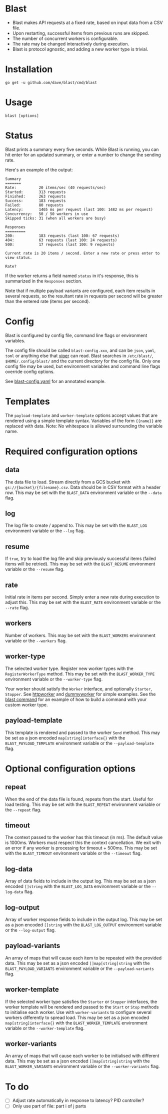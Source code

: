 Blast
=====

* Blast makes API requests at a fixed rate, based on input data from a CSV file.   
* Upon restarting, successful items from previous runs are skipped.   
* The number of concurrent workers is configurable.  
* The rate may be changed interactively during execution.  
* Blast is protocol agnostic, and adding a new worker type is trivial.  

Installation
============
```
go get -u github.com/dave/blast/cmd/blast
```

Usage
=====
```
blast [options]
```

Status
======

Blast prints a summary every five seconds. While Blast is running, you can hit enter for an updated 
summary, or enter a number to change the sending rate. 

Here's an example of the output:

```
Summary
=======
Rate:          20 items/sec (40 requests/sec)
Started:       313 requests
Finished:      263 requests
Success:       183 requests
Failed:        80 requests
Latency:       1465 ms per request (last 100: 1482 ms per request)
Concurrency:   50 / 50 workers in use
Skipped ticks: 31 (when all workers are busy)
               
Responses      
=========      
200:           183 requests (last 100: 67 requests)
404:           63 requests (last 100: 24 requests)
500:           17 requests (last 100: 9 requests)

Current rate is 20 items / second. Enter a new rate or press enter to view status.

Rate?
```

If the worker returns a field named `status` in it's response, this is summarized in the 
`Responses` section.

Note that if multiple payload variants are configured, each item results in several requests, so 
the resultant rate in requests per second will be greater than the entered rate (items per second).

Config
======

Blast is configured by config file, command line flags or environment variables.

The config file should be called `blast-config.xxx`, and can be `json`, `yaml`, `toml` or anything 
else that [viper](https://github.com/spf13/viper) can read. Blast searches in `/etc/blast/`, 
`$HOME/.config/blast/` and the current directory for the config file. Only one config file may be 
used, but environment variables and command line flags override config options.

See [blast-config.yaml](https://github.com/dave/blast/blob/master/blast-config.yaml) for an 
annotated example.

Templates
=========

The `payload-template` and `worker-template` options accept values that are rendered using a simple
template syntax. Variables of the form `{{name}}` are replaced with data. Note: No whitespace is 
allowed surrounding the variable name. 

Required configuration options
==============================

data
----
The data file to load. Stream directly from a GCS bucket with `gs://{bucket}/{filename}.csv`. 
Data should be in CSV format with a header row. This may be set with the `BLAST_DATA` environment 
variable or the `--data` flag.

log
---
The log file to create / append to. This may be set with the `BLAST_LOG` environment variable or 
the `--log` flag.

resume
------
If `true`, try to load the log file and skip previously successful items (failed items will be 
retried). This may be set with the `BLAST_RESUME` environment variable or the `--resume` flag.

rate
----
Initial rate in items per second. Simply enter a new rate during execution to adjust this. This may 
be set with the `BLAST_RATE` environment variable or the `--rate` flag.

workers
-------
Number of workers. This may be set with the `BLAST_WORKERS` environment variable or the `--workers` 
flag.

worker-type
-----------
The selected worker type. Register new worker types with the `RegisterWorkerType` method. This may 
be set with the `BLAST_WORKER_TYPE` environment variable or the `--worker-type` flag.

Your worker should satisfy the `Worker` interface, and optionally `Starter`, `Stopper`. See 
[httpworker](https://github.com/dave/blast/blob/master/httpworker/httpworker.go) and 
[dummyworker](https://github.com/dave/blast/blob/master/dummyworker/dummyworker.go) for simple 
examples. See the [blast command](https://github.com/dave/blast/blob/master/cmd/blast/blast.go) for 
an example of how to build a command with your custom worker type.

payload-template
----------------
This template is rendered and passed to the worker `Send` method. This may be set as a json encoded 
`map[string]interface{}` with the `BLAST_PAYLOAD_TEMPLATE` environment variable or the 
`--payload-template` flag.

Optional configuration options
==============================

repeat
------
When the end of the data file is found, repeats from the start. Useful for load testing. This may 
be set with the `BLAST_REPEAT` environment variable or the `--repeat` flag.

timeout
-------
The context passed to the worker has this timeout (in ms). The default value is 1000ms. Workers 
must respect this the context cancellation. We exit with an error if any worker is processing for 
timeout + 500ms. This may be set with the `BLAST_TIMEOUT` environment variable or the `--timeout` 
flag. 

log-data
--------
Array of data fields to include in the output log. This may be set as a json encoded `[]string` 
with the `BLAST_LOG_DATA` environment variable or the `--log-data` flag.

log-output
----------
Array of worker response fields to include in the output log. This may be set as a json encoded 
`[]string` with the `BLAST_LOG_OUTPUT` environment variable or the `--log-output` flag.

payload-variants
----------------
An array of maps that will cause each item to be repeated with the provided data. This may be set 
as a json encoded `[]map[string]string` with the `BLAST_PAYLOAD_VARIANTS` environment variable or 
the `--payload-variants` flag.  

worker-template
---------------
If the selected worker type satisfies the `Starter` or `Stopper` interfaces, the worker template 
will be rendered and passed to the `Start` or `Stop` methods to initialise each worker. Use with 
`worker-variants` to configure several workers differently to spread load. This may be set as a 
json encoded `map[string]interface{}` with the `BLAST_WORKER_TEMPLATE` environment variable or the 
`--worker-template` flag.

worker-variants
---------------
An array of maps that will cause each worker to be initialised with different data. This may be set 
as a json encoded `[]map[string]string` with the `BLAST_WORKER_VARIANTS` environment variable or 
the `--worker-variants` flag. 

To do
=====  
- [ ] Adjust rate automatically in response to latency? PID controller?  
- [ ] Only use part of file: part i of j parts  
